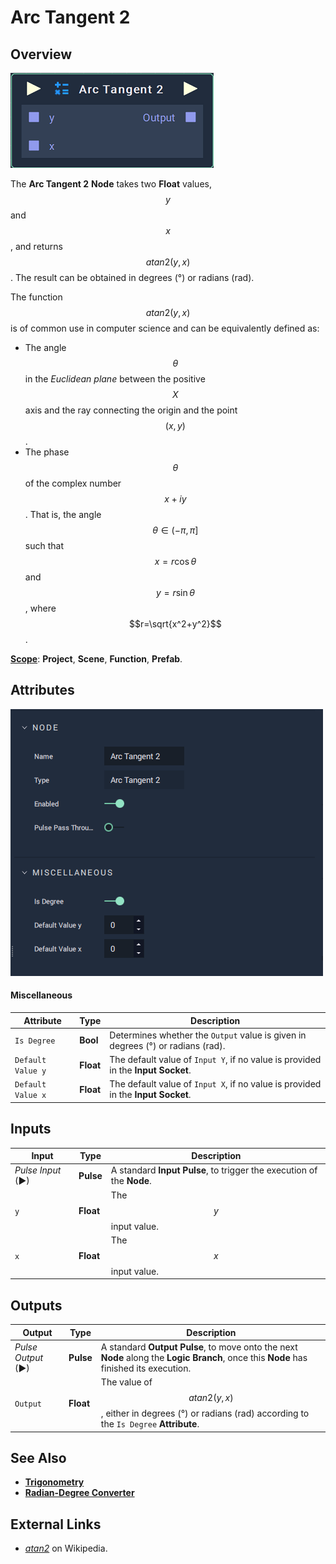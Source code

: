 # Arc Tangent 2

## Overview

![The Arc Tangent 2 Node.](../../../.gitbook/assets/node-atan2.png)

The **Arc Tangent 2** **Node** takes two **Float** values, $$y$$ and $$x$$, and returns $$atan2(y,x)$$. The result can be obtained in degrees (°) or radians (rad).

The function $$atan2(y,x)$$ is of common use in computer science and can be equivalently defined as:

* The angle $$\theta$$ in the _Euclidean plane_ between the positive $$X$$ axis and the ray connecting the origin and the point $$(x,y)$$.
* The phase $$\theta$$ of the complex number $$x+iy$$. That is, the angle $$\theta \in (-\pi, \pi]$$ such that $$x=r\cos\theta$$ and $$y=r\sin\theta$$, where $$r=\sqrt{x^2+y^2}$$.

[**Scope**](../../overview.md#scopes): **Project**, **Scene**, **Function**, **Prefab**.

## Attributes

![The Arc Tangent 2 Node Attributes.](../../../.gitbook/assets/node-atan2-attri.png)

#### Miscellaneous

| Attribute         | Type      | Description                                                                          |
| ----------------- | --------- | ------------------------------------------------------------------------------------ |
| `Is Degree`       | **Bool**  | Determines whether the `Output` value is given in degrees (°) or radians (rad).      |
| `Default Value y` | **Float** | The default value of `Input Y`, if no value is provided in the **Input** **Socket**. |
| `Default Value x` | **Float** | The default value of `Input X`, if no value is provided in the **Input Socket**.     |

## Inputs

| Input             | Type      | Description                                                           |
| ----------------- | --------- | --------------------------------------------------------------------- |
| _Pulse Input_ (►) | **Pulse** | A standard **Input Pulse**, to trigger the execution of the **Node**. |
| `y`               | **Float** | The $$y$$ input value.                                                  |
| `x`               | **Float** | The $$x$$ input value.                                                  |

## Outputs

| Output             | Type      | Description                                                                                                                            |
| ------------------ | --------- | -------------------------------------------------------------------------------------------------------------------------------------- |
| _Pulse Output_ (►) | **Pulse** | A standard **Output Pulse**, to move onto the next **Node** along the **Logic Branch**, once this **Node** has finished its execution. |
| `Output`           | **Float** | The value of $$atan2(y,x)$$, either in degrees (°) or radians (rad) according to the `Is Degree` **Attribute**.                          |

## See Also

* [**Trigonometry**](./)
* [**Radian-Degree Converter**](radian-degree-converter.md)

## External Links

* [_atan2_](https://en.wikipedia.org/wiki/Atan2) on Wikipedia.

